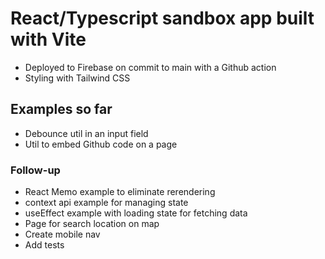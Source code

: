 # React/Typescript sandbox app built with Vite

- Deployed to Firebase on commit to main with a Github action
- Styling with Tailwind CSS

## Examples so far

- Debounce util in an input field
- Util to embed Github code on a page

### Follow-up

- React Memo example to eliminate rerendering
- context api example for managing state
- useEffect example with loading state for fetching data
- Page for search location on map
- Create mobile nav
- Add tests
